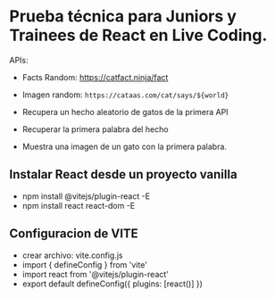 # Prueba técnica para Juniors y Trainees de React en Live Coding.

APIs:

- Facts Random: https://catfact.ninja/fact
- Imagen random: `https://cataas.com/cat/says/${world}`

- Recupera un hecho aleatorio de gatos de la primera API
- Recuperar la primera palabra del hecho
- Muestra una imagen de un gato con la primera palabra.

## Instalar React desde un proyecto vanilla
- npm install @vitejs/plugin-react -E
- npm install react react-dom -E

## Configuracion de VITE
- crear archivo: vite.config.js
- import { defineConfig } from 'vite'
- import react from '@vitejs/plugin-react'
- export default defineConfig({
    plugins: [react()]
})